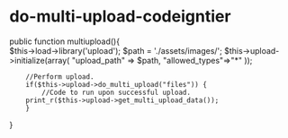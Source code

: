 # do-multi-upload-codeigntier

public function multiupload(){	
	$this->load->library('upload');
	 $path = './assets/images/';
	$this->upload->initialize(array(
			"upload_path"	=> $path,
			"allowed_types"=>"*"
		));
	
		//Perform upload.
		if($this->upload->do_multi_upload("files")) {
			//Code to run upon successful upload.
		print_r($this->upload->get_multi_upload_data());
		}
}
